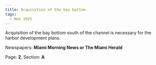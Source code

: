 ```yaml
---  
title: Acquisition of the bay bottom  
tags:  
  - Nov 1925  
---  
```

  
Acquisition of the bay bottom south of the channel is necessary for the harbor development plans.  
  
Newspapers: **Miami Morning News or The Miami Herald**  
  
Page: **2**, Section: **A** 
